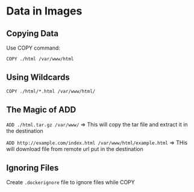 # Data in Images

## Copying Data

Use COPY command:

`COPY ./html /var/www/html`


## Using Wildcards

`COPY ./html/*.html /var/www/html/`


## The Magic of ADD

`ADD ./html.tar.gz /var/www/` => This will copy the tar file and extract it in the destination

`ADD http://example.com/index.html /var/www/html/example.html` => THis will download file from remote url put in the destination

## Ignoring Files

Create `.dockerignore` file to ignore files while COPY

